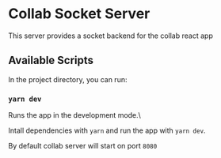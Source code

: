 # Collab Socket Server

This server provides a socket backend for the collab react app 

## Available Scripts

In the project directory, you can run:

### `yarn dev`

Runs the app in the development mode.\

Intall dependencies with `yarn` and run the app with `yarn dev`.

By default collab server will start on port `8080`

